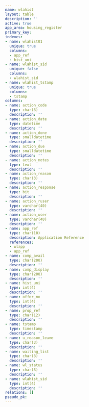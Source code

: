 ```yaml
---
name: wlahist
layout: table
description: ''
active: true
app_area: housing_register
primary_key: 
indexes:
- name: wlahist01
  unique: true
  columns:
  - app_ref
  - hist_uni
- name: wlahist_sid
  unique: false
  columns:
  - wlahist_sid
- name: wlahist_tstamp
  unique: true
  columns:
  - tstamp
columns:
- name: action_code
  type: char(3)
  description: ''
- name: action_date
  type: datetime
  description: ''
- name: action_done
  type: smalldatetime
  description: ''
- name: action_due
  type: smalldatetime
  description: ''
- name: action_notes
  type: text
  description: ''
- name: action_reason
  type: char(3)
  description: ''
- name: action_response
  type: bit
  description: ''
- name: action_ruser
  type: varchar(40)
  description: ''
- name: action_user
  type: varchar(40)
  description: ''
- name: app_ref
  type: char(10)
  description: Application Reference
  references:
  - wlapp
  - app_ref
- name: comp_avail
  type: char(200)
  description: ''
- name: comp_display
  type: char(200)
  description: ''
- name: hist_uni
  type: int(4)
  description: ''
- name: offer_no
  type: int(4)
  description: ''
- name: prop_ref
  type: char(12)
  description: ''
- name: tstamp
  type: timestamp
  description: ''
- name: u_reason_leave
  type: char(3)
  description: ''
- name: waiting_list
  type: char(3)
  description: ''
- name: wl_status
  type: char(3)
  description: ''
- name: wlahist_sid
  type: int(4)
  description: ''
relations: []
pseudo_pk: 
---
```



